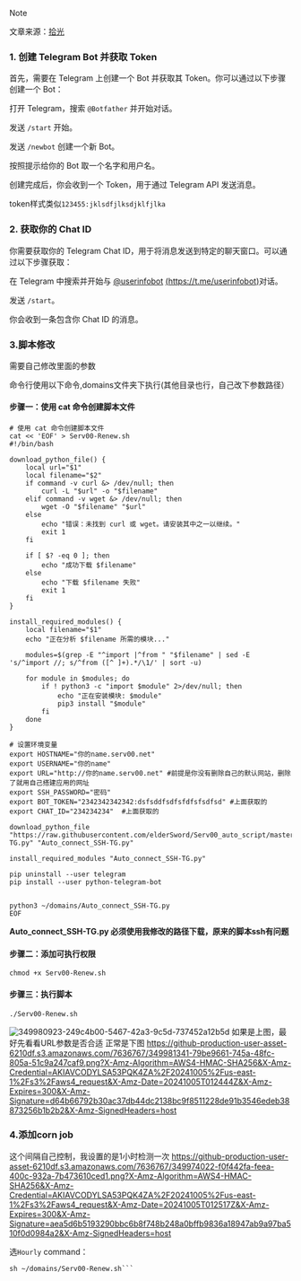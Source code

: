 > [!NOTE]
> 文章来源：[拾光](https://blog.mado.us.kg/)

### 1. 创建 Telegram Bot 并获取 Token
首先，需要在 Telegram 上创建一个 Bot 并获取其 Token。你可以通过以下步骤创建一个 Bot：

打开 Telegram，搜索 `@Botfather` 并开始对话。

发送 `/start` 开始。

发送 `/newbot` 创建一个新 Bot。

按照提示给你的 Bot 取一个名字和用户名。

创建完成后，你会收到一个 Token，用于通过 Telegram API 发送消息。

token样式类似`123455:jklsdfjlksdjklfjlka`

### 2. 获取你的 Chat ID
你需要获取你的 Telegram Chat ID，用于将消息发送到特定的聊天窗口。可以通过以下步骤获取：

在 Telegram 中搜索并开始与 [@userinfobot](https://t.me/userinfobot) [(https://t.me/userinfobot)](https://t.me/userinfobot)对话。

发送 `/start`。

你会收到一条包含你 Chat ID 的消息。

### 3.脚本修改
需要自己修改里面的参数

命令行使用以下命令,domains文件夹下执行(其他目录也行，自己改下参数路径）
#### 步骤一：使用 cat 命令创建脚本文件
```
# 使用 cat 命令创建脚本文件
cat << 'EOF' > Serv00-Renew.sh
#!/bin/bash

download_python_file() {
    local url="$1"
    local filename="$2"
    if command -v curl &> /dev/null; then
        curl -L "$url" -o "$filename"
    elif command -v wget &> /dev/null; then
        wget -O "$filename" "$url"
    else
        echo "错误：未找到 curl 或 wget。请安装其中之一以继续。"
        exit 1
    fi
    
    if [ $? -eq 0 ]; then
        echo "成功下载 $filename"
    else
        echo "下载 $filename 失败"
        exit 1
    fi
}

install_required_modules() {
    local filename="$1"
    echo "正在分析 $filename 所需的模块..."
    
    modules=$(grep -E "^import |^from " "$filename" | sed -E 's/^import //; s/^from ([^ ]+).*/\1/' | sort -u)
    
    for module in $modules; do
        if ! python3 -c "import $module" 2>/dev/null; then
            echo "正在安装模块: $module"
            pip3 install "$module"
        fi
    done
}

# 设置环境变量
export HOSTNAME="你的name.serv00.net"
export USERNAME="你的name"
export URL="http://你的name.serv00.net" #前提是你没有删除自己的默认网站，删除了就用自己搭建应用的网址
export SSH_PASSWORD="密码"
export BOT_TOKEN="2342342342342:dsfsddfsdfsfdfsfsdfsd" #上面获取的
export CHAT_ID="234234234"  #上面获取的

download_python_file "https://raw.githubusercontent.com/elderSword/Serv00_auto_script/master/Auto_connect_SSH-TG.py" "Auto_connect_SSH-TG.py"

install_required_modules "Auto_connect_SSH-TG.py"

pip uninstall --user telegram
pip install --user python-telegram-bot


python3 ~/domains/Auto_connect_SSH-TG.py
EOF
```
**Auto_connect_SSH-TG.py 必须使用我修改的路径下载，原来的脚本ssh有问题**
#### 步骤二：添加可执行权限
```
chmod +x Serv00-Renew.sh
```
#### 步骤三：执行脚本
```
./Serv00-Renew.sh
```

![349980923-249c4b00-5467-42a3-9c5d-737452a12b5d](https://github.com/user-attachments/assets/66e7dbfb-ae80-43d5-aa4a-7cb7204c55bb)
如果是上图，最好先看看URL参数是否合适
正常是下图
https://github-production-user-asset-6210df.s3.amazonaws.com/7636767/349981341-79be9661-745a-48fc-805a-51c9a247caf9.png?X-Amz-Algorithm=AWS4-HMAC-SHA256&X-Amz-Credential=AKIAVCODYLSA53PQK4ZA%2F20241005%2Fus-east-1%2Fs3%2Faws4_request&X-Amz-Date=20241005T012444Z&X-Amz-Expires=300&X-Amz-Signature=d64b66792b30ac37db44dc2138bc9f8511228de91b3546edeb38873256b1b2b2&X-Amz-SignedHeaders=host

### 4.添加corn job
这个间隔自己控制，我设置的是1小时检测一次
https://github-production-user-asset-6210df.s3.amazonaws.com/7636767/349974022-f0f442fa-feea-400c-932a-7b473610ced1.png?X-Amz-Algorithm=AWS4-HMAC-SHA256&X-Amz-Credential=AKIAVCODYLSA53PQK4ZA%2F20241005%2Fus-east-1%2Fs3%2Faws4_request&X-Amz-Date=20241005T012517Z&X-Amz-Expires=300&X-Amz-Signature=aea5d6b5193290bbc6b8f748b248a0bffb9836a18947ab9a97ba510f0d0984a2&X-Amz-SignedHeaders=host

选`Hourly`
command： 
```
sh ~/domains/Serv00-Renew.sh```